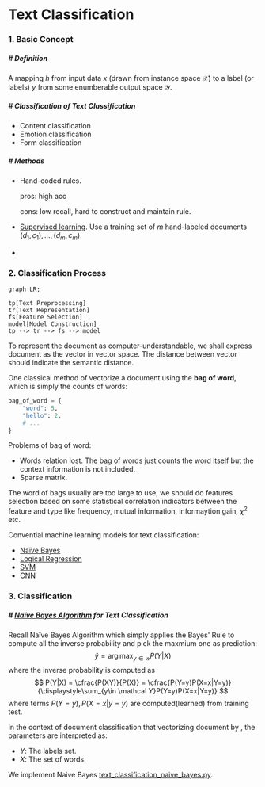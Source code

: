 # Text Classification

### 1. Basic Concept

##### # Definition

A mapping $h$ from input data $x$ (drawn from instance space $\mathcal X$) to a label (or labels) $y$ from some enumberable output space $\mathcal Y$.



##### # Classification of Text Classification

- Content classification
- Emotion classification
- Form classification



##### # Methods

- Hand-coded rules.

    pros: high acc

    cons: low recall, hard to construct and maintain rule.

- [Supervised learning](). Use a training set of $m$ hand-labeled documents $(d_1, c_1), \ldots, (d_m, c_m)$.

- 







### 2. Classification Process

```mermaid
graph LR;

tp[Text Preprocessing]
tr[Text Representation]
fs[Feature Selection]
model[Model Construction]
tp --> tr --> fs --> model
```

To represent the document as computer-understandable, we shall express document as the vector in vector space. The distance between vector should indicate the semantic distance.

One classical method of vectorize a document using the **bag of word**, which is simply the counts of words:

```python
bag_of_word = {
    "word": 5,
    "hello": 2,
    # ...       
}
```

Problems of bag of word:

- Words relation lost. The bag of words just counts the word itself but the context information is not included.
- Sparse matrix.

The word of bags usually are too large to use, we should do features selection based on some statistical correlation indicators between the feature and type like frequency, mutual information, informaytion gain, $\chi^2$ etc.

Convential machine learning models for text classification:

- [Naïve Bayes]()
- [Logical Regression]()
- [SVM]()
- [CNN]()







### 3.  Classification

##### # [Naïve Bayes Algorithm]() for Text Classification

Recall Naïve Bayes Algorithm which simply applies the Bayes' Rule to compute all the inverse probability and pick the maxmium one as prediction:
$$
\hat y = \arg\max_{y\in \mathcal Y} P(Y|X)
$$
where the inverse probability is computed as
$$
P(Y|X) = \cfrac{P(XY)}{P(X)} = \cfrac{P(Y=y)P(X=x|Y=y)}{\displaystyle\sum_{y\in \mathcal Y}P(Y=y)P(X=x|Y=y)}
$$
where terms $P(Y=y), P(X=x|y=y)$ are computed(learned) from training test.

In the context of document classification that vectorizing document by , the parameters are interpreted as:

- $Y$: The labels set.
- $X$: The set of words.





We implement Naive Bayes [text_classification_naive_bayes.py](text_classification_naive_bayes/text_classification_naive_bayes.py).

